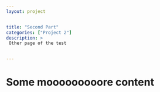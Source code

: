 ```yaml
---
layout: project


title: "Second Part"
categories: ["Project 2"]
description: >
 Other page of the test


---
```


# Some mooooooooore content